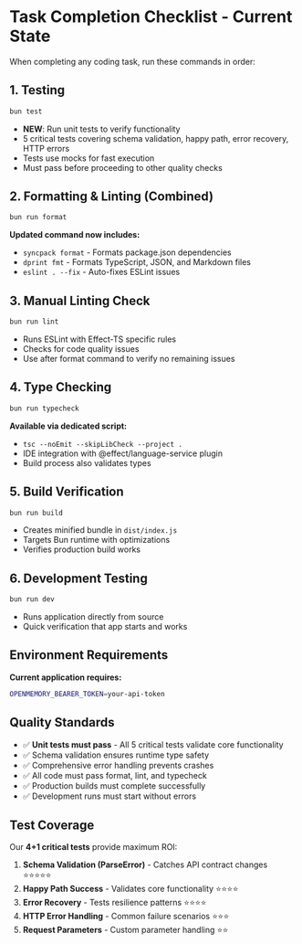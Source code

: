 # Task Completion Checklist - Current State

When completing any coding task, run these commands in order:

## 1. Testing

```bash
bun test
```

- **NEW**: Run unit tests to verify functionality
- 5 critical tests covering schema validation, happy path, error recovery, HTTP errors
- Tests use mocks for fast execution
- Must pass before proceeding to other quality checks

## 2. Formatting & Linting (Combined)

```bash
bun run format
```

**Updated command now includes:**

- `syncpack format` - Formats package.json dependencies
- `dprint fmt` - Formats TypeScript, JSON, and Markdown files
- `eslint . --fix` - Auto-fixes ESLint issues

## 3. Manual Linting Check

```bash
bun run lint
```

- Runs ESLint with Effect-TS specific rules
- Checks for code quality issues
- Use after format command to verify no remaining issues

## 4. Type Checking

```bash
bun run typecheck
```

**Available via dedicated script:**

- `tsc --noEmit --skipLibCheck --project .`
- IDE integration with @effect/language-service plugin
- Build process also validates types

## 5. Build Verification

```bash
bun run build
```

- Creates minified bundle in `dist/index.js`
- Targets Bun runtime with optimizations
- Verifies production build works

## 6. Development Testing

```bash
bun run dev
```

- Runs application directly from source
- Quick verification that app starts and works

## Environment Requirements

**Current application requires:**

```bash
OPENMEMORY_BEARER_TOKEN=your-api-token
```

## Quality Standards

- ✅ **Unit tests must pass** - All 5 critical tests validate core functionality
- ✅ Schema validation ensures runtime type safety
- ✅ Comprehensive error handling prevents crashes
- ✅ All code must pass format, lint, and typecheck
- ✅ Production builds must complete successfully
- ✅ Development runs must start without errors

## Test Coverage

Our **4+1 critical tests** provide maximum ROI:

1. **Schema Validation (ParseError)** - Catches API contract changes ⭐⭐⭐⭐⭐
2. **Happy Path Success** - Validates core functionality ⭐⭐⭐⭐
3. **Error Recovery** - Tests resilience patterns ⭐⭐⭐⭐
4. **HTTP Error Handling** - Common failure scenarios ⭐⭐⭐
5. **Request Parameters** - Custom parameter handling ⭐⭐

